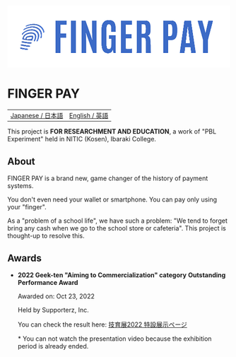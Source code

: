 [![LOGO OF FINGER PAY](/profile/README/assets/FINGER-PAY_BANNER_SMALL_TRANSPARENT.png)](https://github.com/fingerpay)

# FINGER PAY

<table>
  <tbody>
    <tr>
      <td>
        <a href="https://github.com/fingerpay/.github/blob/main/profile/README/README.jp.md">Japanese / 日本語</a>
      </td>
      <td>
        <a href="https://github.com/fingerpay/.github/blob/main/profile/README/README.en.md">English / 英語</a>
      </td>
    </tr>
  </tbody>
</table>

This project is **FOR RESEARCHMENT AND EDUCATION**, a work of "PBL Experiment" held in NITIC (Kosen), Ibaraki College.

## About

FINGER PAY is a brand new, game changer of the history of payment systems.

You don't even need your wallet or smartphone. You can pay only using your "finger".

As a "problem of a school life", we have such a problem: "We tend to forget bring any cash when we go to the school
store or cafeteria".
This project is thought-up to resolve this.

## Awards

- **2022 Geek-ten "Aiming to Commercialization" category** **Outstanding Performance Award**

  Awarded on: Oct 23, 2022

  Held by Supporterz, Inc.

  You can check the result
  here: [技育展2022 特設展示ページ](https://talent.supporterz.jp/geekten/2022/exhibition.html#theme4)

  \* You can not watch the presentation video because the exhibition period is already ended.
